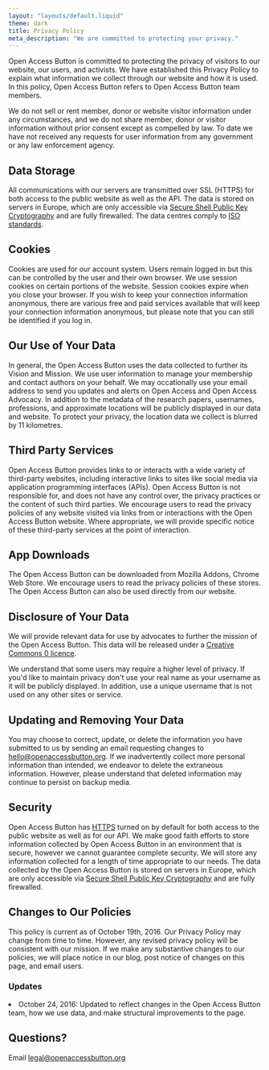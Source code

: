 ```yaml
---
layout: "layouts/default.liquid"
theme: dark
title: Privacy Policy
meta_description: "We are committed to protecting your privacy."
---
```

Open Access Button is committed to protecting the privacy of visitors to our website, our users, and activists. We have established this Privacy Policy to explain what information we collect through our website and how it is used. In this policy, Open Access Button refers to Open Access Button team members.

We do not sell or rent member, donor or website visitor information under any circumstances, and we do not share member, donor or visitor information without prior consent except as compelled by law. To date we have not received any requests for user information from any government or any law enforcement agency.

## Data Storage

All communications with our servers are transmitted over SSL (HTTPS) for both access to the public website as well as the API. The data is stored on servers in Europe, which are only accessible via [Secure Shell Public Key Cryptography](https://en.wikipedia.org/wiki/SSH_(Secure_Shell)) and are fully firewalled. The data centres comply to [ISO standards](https://www.equinix.com/data-centers/design/standards-compliance/).

## Cookies

Cookies are used for our account system. Users remain logged in but this can be controlled by the user and their own browser. We use session cookies on certain portions of the website. Session cookies expire when you close your browser. If you wish to keep your connection information anonymous, there are various free and paid services available that will keep your connection information anonymous, but please note that you can still be identified if you log in.

## Our Use of Your Data

In general, the Open Access Button uses the data collected to further its Vision and Mission. We use user information to manage your membership and contact authors on your behalf. We may occationally use your email address to send you updates and alerts on Open Access and Open Access Advocacy. In addition to the metadata of the research papers, usernames, professions, and approximate locations will be publicly displayed in our data and website. To protect your privacy, the location data we collect is blurred by 11 kilometres.

## Third Party Services

Open Access Button provides links to or interacts with a wide variety of third-party websites, including interactive links to sites like social media via application programming interfaces (APIs). Open Access Button is not responsible for, and does not have any control over, the privacy practices or the content of such third parties. We encourage users to read the privacy policies of any website visited via links from or interactions with the Open Access Button website. Where appropriate, we will provide specific notice of these third-party services at the point of interaction.

## App Downloads

The Open Access Button can be downloaded from Mozilla Addons, Chrome Web Store. We encourage users to read the privacy policies of these stores. The Open Access Button can also be used directly from our website.

## Disclosure of Your Data

We will provide relevant data for use by advocates to further the mission of the Open Access Button. This data will be released under a [Creative Commons 0 licence](https://creativecommons.org/publicdomain/zero/1.0/).

We understand that some users may require a higher level of privacy. If you'd like to maintain privacy don't use your real name as your username as it will be publicly displayed. In addition, use a unique username that is not used on any other sites or service.

## Updating and Removing Your Data

You may choose to correct, update, or delete the information you have submitted to us by sending an email requesting changes to hello@openaccessbutton.org. If we inadvertently collect more personal information than intended, we endeavor to delete the extraneous information. However, please understand that deleted information may continue to persist on backup media.

## Security

Open Access Button has [HTTPS](https://en.wikipedia.org/wiki/HTTPS) turned on by default for both access to the public website as well as for our API. We make good faith efforts to store information collected by Open Access Button in an environment that is secure, however we cannot guarantee complete security. We will store any information collected for a length of time appropriate to our needs. The data collected by the Open Access Button is stored on servers in Europe, which are only accessible via [Secure Shell Public Key Cryptography](https://en.wikipedia.org/wiki/SSH_(Secure_Shell)) and are fully firewalled.

## Changes to Our Policies

This policy is current as of October 19th, 2016. Our Privacy Policy may change from time to time. However, any revised privacy policy will be consistent with our mission. If we make any substantive changes to our policies, we will place notice in our blog, post notice of changes on this page, and email users.

### Updates

<li>October 24, 2016: Updated to reflect changes in the Open Access Button team, how we use data, and make structural improvements to the page.</li>

## Questions?

Email [legal@openaccessbutton.org](mailto:legal@openaccessbutton.org)
